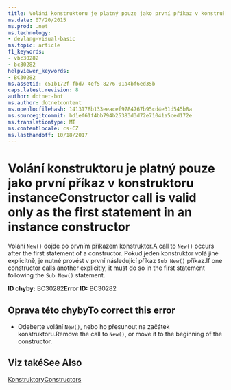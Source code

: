 ```yaml
---
title: Volání konstruktoru je platný pouze jako první příkaz v konstruktoru instance
ms.date: 07/20/2015
ms.prod: .net
ms.technology:
- devlang-visual-basic
ms.topic: article
f1_keywords:
- vbc30282
- bc30282
helpviewer_keywords:
- BC30282
ms.assetid: c51b172f-fbd7-4ef5-8276-01a4bf6ed35b
caps.latest.revision: 8
author: dotnet-bot
ms.author: dotnetcontent
ms.openlocfilehash: 1413178b133eeacef9784767b95cd4e31d545b8a
ms.sourcegitcommit: bd1ef61f4bb794b25383d3d72e71041a5ced172e
ms.translationtype: MT
ms.contentlocale: cs-CZ
ms.lasthandoff: 10/18/2017
---
```

# <a name="constructor-call-is-valid-only-as-the-first-statement-in-an-instance-constructor"></a><span data-ttu-id="28f2a-102">Volání konstruktoru je platný pouze jako první příkaz v konstruktoru instance</span><span class="sxs-lookup"><span data-stu-id="28f2a-102">Constructor call is valid only as the first statement in an instance constructor</span></span>
<span data-ttu-id="28f2a-103">Volání `New()` dojde po prvním příkazem konstruktor.</span><span class="sxs-lookup"><span data-stu-id="28f2a-103">A call to `New()` occurs after the first statement of a constructor.</span></span> <span data-ttu-id="28f2a-104">Pokud jeden konstruktor volá jiné explicitně, je nutné provést v první následující příkaz `Sub New()` příkaz.</span><span class="sxs-lookup"><span data-stu-id="28f2a-104">If one constructor calls another explicitly, it must do so in the first statement following the `Sub New()` statement.</span></span>  
  
 <span data-ttu-id="28f2a-105">**ID chyby:** BC30282</span><span class="sxs-lookup"><span data-stu-id="28f2a-105">**Error ID:** BC30282</span></span>  
  
## <a name="to-correct-this-error"></a><span data-ttu-id="28f2a-106">Oprava této chyby</span><span class="sxs-lookup"><span data-stu-id="28f2a-106">To correct this error</span></span>  
  
-   <span data-ttu-id="28f2a-107">Odeberte volání `New()`, nebo ho přesunout na začátek konstruktoru.</span><span class="sxs-lookup"><span data-stu-id="28f2a-107">Remove the call to `New()`, or move it to the beginning of the constructor.</span></span>  
  
## <a name="see-also"></a><span data-ttu-id="28f2a-108">Viz také</span><span class="sxs-lookup"><span data-stu-id="28f2a-108">See Also</span></span>  
 [<span data-ttu-id="28f2a-109">Konstruktory</span><span class="sxs-lookup"><span data-stu-id="28f2a-109">Constructors</span></span>](~/docs/visual-basic/programming-guide/concepts/object-oriented-programming.md#constructors)
